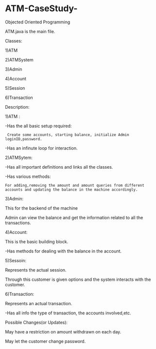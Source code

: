 # ATM-CaseStudy-
Objected Oriented Programming


ATM.java is the main file.

Classes:

1)ATM

2)ATMSystem

3)Admin

4)Account

5)Session

6)Transaction

Description:

1)ATM :

  -Has the all basic setup required:
  
     Create some accounts, starting balance, initialize Admin loginID,password.
     
  -Has an infinute loop for interaction.
  
2)ATMSytem:

  -Has all important definitions and links all the classes.
  
  -Has various methods:
  
    For adding,removing the amount and amount queries from different accounts and updating the balance in the machine accordingly.
    
3)Admin:

  This for the backend of the machine
  
  Admin can view the balance and get the information related to all the transactions.
  
4)Account:

  This is the basic building block.
  
  -Has methods for dealing with the balance in the account.
  
5)Sessoin:

  Represents the actual session.
  
  Through this customer is given options and the system interacts with the customer.
  
6)Transaction:

  Represents an actual transaction.
  
  
  -Has all info the type of transaction, the accounts involved,etc.
  
Possible Changes(or Updates):

 May have a restriction on amount withdrawn on each day.
 
 May let the customer change password. 
 
  

